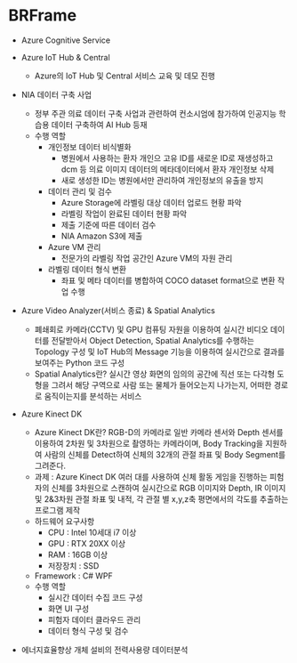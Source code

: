 # BRFrame

- Azure Cognitive Service

- Azure IoT Hub & Central
  - Azure의 IoT Hub 및 Central 서비스 교육 및 데모 진행

- NIA 데이터 구축 사업
  - 정부 주관 의료 데이터 구축 사업과 관련하여 컨소시엄에 참가하여 인공지능 학습용 데이터 구축하여 AI Hub 등재
  - 수행 역할
    - 개인정보 데이터 비식별화
      - 병원에서 사용하는 환자 개인으 고유 ID를 새로운 ID로 재생성하고 dcm 등 의료 이미지 데이터의 메타데이터에서 환자 개인정보 삭제
      - 새로 생성한 ID는 병원에서만 관리하여 개인정보의 유출을 방지
    - 데이터 관리 및 검수
      - Azure Storage에 라벨링 대상 데이터 업로드 현황 파악
      - 라벨링 작업이 완료된 데이터 현황 파악
      - 제출 기준에 따른 데이터 검수
      - NIA Amazon S3에 제출
    - Azure VM 관리
      - 전문가의 라벨링 작업 공간인 Azure VM의 자원 관리
    - 라벨링 데이터 형식 변환
      - 좌표 및 메타 데이터를 병합하여 COCO dataset format으로 변환 작업 수행

- Azure Video Analyzer(서비스 종료) & Spatial Analytics
  - 폐쇄회로 카메라(CCTV) 및 GPU 컴퓨팅 자원을 이용하여 실시간 비디오 데이터를 전달받아서 Object Detection, Spatial Analytics를 수행하는 Topology 구성 및 IoT Hub의 Message 기능을 이용하여 실시간으로 결과를 보여주는 Python 코드 구성
  - Spatial Analytics란? 실시간 영상 화면의 임의의 공간에 직선 또는 다각형 도형을 그려서 해당 구역으로 사람 또는 물체가 들어오는지 나가는지, 어떠한 경로로 움직이는지를 분석하는 서비스

- Azure Kinect DK
  - Azure Kinect DK란? RGB-D의 카메라로 일반 카메라 센서와 Depth 센서를 이용하여 2차원 및 3차원으로 촬영하는 카메라이며, Body Tracking을 지원하여 사람의 신체를 Detect하여 신체의 32개의 관절 좌표 및 Body Segment를 그려준다.
  - 과제 : Azure Kinect DK 여러 대를 사용하여 신체 활동 게임을 진행하는 피험자의 신체를 3차원으로 스캔하여 실시간으로 RGB 이미지와 Depth, IR 이미지 및 2&3차원 관절 좌표 및 내적, 각 관절 별 x,y,z축 평면에서의 각도를 추출하는 프로그램 제작
  - 하드웨어 요구사항
    - CPU : Intel 10세대 i7 이상
    - GPU : RTX 20XX 이상
    - RAM : 16GB 이상
    - 저장장치 : SSD
  - Framework : C# WPF
  - 수행 역할
    - 실시간 데이터 수집 코드 구성
    - 화면 UI 구성
    - 피험자 데이터 클라우드 관리
    - 데이터 형식 구성 및 검수

- 에너지효율향상 개체 설비의 전력사용량 데이터분석
